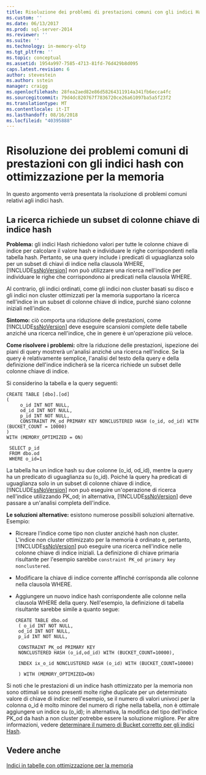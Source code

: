 ```yaml
---
title: Risoluzione dei problemi di prestazioni comuni con gli indici Hash ottimizzati per la memoria | Microsoft Docs
ms.custom: ''
ms.date: 06/13/2017
ms.prod: sql-server-2014
ms.reviewer: ''
ms.suite: ''
ms.technology: in-memory-oltp
ms.tgt_pltfrm: ''
ms.topic: conceptual
ms.assetid: 1954a997-7585-4713-81fd-76d429b8d095
caps.latest.revision: 6
author: stevestein
ms.author: sstein
manager: craigg
ms.openlocfilehash: 28fea2aed82e86d58264311914a341fb6ecca4fc
ms.sourcegitcommit: 79d4dc820767f7836720ce26a61097ba5a5f23f2
ms.translationtype: MT
ms.contentlocale: it-IT
ms.lasthandoff: 08/16/2018
ms.locfileid: "40395888"
---
```

# <a name="troubleshooting-common-performance-problems-with-memory-optimized-hash-indexes"></a>Risoluzione dei problemi comuni di prestazioni con gli indici hash con ottimizzazione per la memoria
  In questo argomento verrà presentata la risoluzione di problemi comuni relativi agli indici hash.  
  
## <a name="search-requires-a-subset-of-hash-index-key-columns"></a>La ricerca richiede un subset di colonne chiave di indice hash  
 **Problema:** gli indici Hash richiedono valori per tutte le colonne chiave di indice per calcolare il valore hash e individuare le righe corrispondenti nella tabella hash. Pertanto, se una query include i predicati di uguaglianza solo per un subset di chiavi di indice nella clausola WHERE, [!INCLUDE[ssNoVersion](../includes/ssnoversion-md.md)] non può utilizzare una ricerca nell'indice per individuare le righe che corrispondono ai predicati nella clausola WHERE.  
  
 Al contrario, gli indici ordinati, come gli indici non cluster basati su disco e gli indici non cluster ottimizzati per la memoria supportano la ricerca nell'indice in un subset di colonne chiave di indice, purché siano colonne iniziali nell'indice.  
  
 **Sintomo:** ciò comporta una riduzione delle prestazioni, come [!INCLUDE[ssNoVersion](../includes/ssnoversion-md.md)] deve eseguire scansioni complete delle tabelle anziché una ricerca nell'indice, che in genere è un'operazione più veloce.  
  
 **Come risolvere i problemi:** oltre la riduzione delle prestazioni, ispezione dei piani di query mostrerà un'analisi anziché una ricerca nell'indice. Se la query è relativamente semplice, l'analisi del testo della query e della definizione dell'indice indicherà se la ricerca richiede un subset delle colonne chiave di indice.  
  
 Si considerino la tabella e la query seguenti:  
  
```tsql  
CREATE TABLE [dbo].[od]  
(  
     o_id INT NOT NULL,  
     od_id INT NOT NULL,  
     p_id INT NOT NULL,  
     CONSTRAINT PK_od PRIMARY KEY NONCLUSTERED HASH (o_id, od_id) WITH (BUCKET_COUNT = 10000)  
)  
WITH (MEMORY_OPTIMIZED = ON)  
  
 SELECT p_id  
 FROM dbo.od  
 WHERE o_id=1  
```  
  
 La tabella ha un indice hash su due colonne (o_id, od_id), mentre la query ha un predicato di uguaglianza su (o_id). Poiché la query ha predicati di uguaglianza solo in un subset di colonne chiave di indice, [!INCLUDE[ssNoVersion](../includes/ssnoversion-md.md)] non può eseguire un'operazione di ricerca nell'indice utilizzando PK_od; in alternativa, [!INCLUDE[ssNoVersion](../includes/ssnoversion-md.md)] deve passare a un'analisi completa dell'indice.  
  
 **Le soluzioni alternative:** esistono numerose possibili soluzioni alternative. Esempio:  
  
-   Ricreare l'indice come tipo non cluster anziché hash non cluster. L'indice non cluster ottimizzato per la memoria è ordinato e, pertanto, [!INCLUDE[ssNoVersion](../includes/ssnoversion-md.md)] può eseguire una ricerca nell'indice nelle colonne chiave di indice iniziali. La definizione di chiave primaria risultante per l'esempio sarebbe `constraint PK_od primary key nonclustered`.  
  
-   Modificare la chiave di indice corrente affinché corrisponda alle colonne nella clausola WHERE.  
  
-   Aggiungere un nuovo indice hash corrispondente alle colonne nella clausola WHERE della query. Nell'esempio, la definizione di tabella risultante sarebbe simile a quanto segue:  
  
    ```tsql  
    CREATE TABLE dbo.od  
     ( o_id INT NOT NULL,  
     od_id INT NOT NULL,  
     p_id INT NOT NULL,  
  
     CONSTRAINT PK_od PRIMARY KEY   
     NONCLUSTERED HASH (o_id,od_id) WITH (BUCKET_COUNT=10000),  
  
     INDEX ix_o_id NONCLUSTERED HASH (o_id) WITH (BUCKET_COUNT=10000)  
  
     ) WITH (MEMORY_OPTIMIZED=ON)  
    ```  
  
 Si noti che le prestazioni di un indice hash ottimizzato per la memoria non sono ottimali se sono presenti molte righe duplicate per un determinato valore di chiave di indice: nell'esempio, se il numero di valori univoci per la colonna o_id è molto minore del numero di righe nella tabella, non è ottimale aggiungere un indice su (o_id); in alternativa, la modifica del tipo dell'indice PK_od da hash a non cluster potrebbe essere la soluzione migliore. Per altre informazioni, vedere [determinare il numero di Bucket corretto per gli indici Hash](../relational-databases/indexes/indexes.md).  
  
## <a name="see-also"></a>Vedere anche  
 [Indici in tabelle con ottimizzazione per la memoria](../relational-databases/in-memory-oltp/memory-optimized-tables.md)  
  
  
